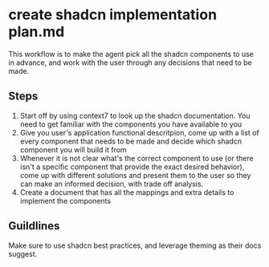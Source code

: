 # create shadcn implementation plan.md

This workflow is to make the agent pick all the shadcn components to use in advance, and work with the user through any decisions that need to be made.

## Steps

1. Start off by using context7 to look up the shadcn documentation. You need to get familiar with the components you have available to you
2. Give you user's application functional descritpion, come up with a list of every component that needs to be made and decide which shadcn component you will build it from
3. Whenever it is not clear what's the correct component to use (or there isn't a specific component that provide the exact desired behavior), come up with different solutions and present them to the user so they can make an informed decision, with trade off analysis. 
4. Create a document that has all the mappings and extra details to implement the components

## Guildlines

Make sure to use shadcn best practices, and leverage theming as their docs suggest.
